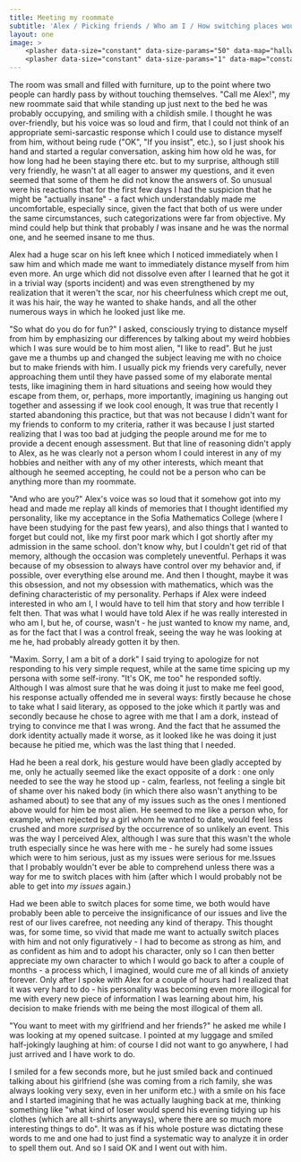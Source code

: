 ```yaml
---
title: Meeting my roommate
subtitle: 'Alex / Picking friends / Who am I / How switching places would solve both of our issues'
layout: one
image: >
    <plasher data-size="constant" data-size-params="50" data-map="hallway" data-params="19"></plasher>
    <plasher data-size="constant" data-size-params="1" data-map="constant" data-params="5"></plasher>
---
```


The room was small and filled with furniture, up to the point where two people can hardly pass by without touching themselves. <span class="voice-alex">"Call me Alex!"</span>, my new roommate said that while standing up just next to the bed he was probably occupying, and smiling with a childish smile. I thought he was over-friendly, but his voice was so loud and firm, that I could not think of an appropriate semi-sarcastic response which I could use to distance myself from him, without being rude (<span class="voice-maxim">"OK", "If you insist"</span>, etc.), so I just shook his hand and started a regular conversation, asking him how old he was, for how long had he been staying there etc. but to my surprise, although still very friendly, he wasn't at all eager to answer my questions, and it even seemed that some of them he did not know the answers of. So unusual were his reactions that for the first few days I had the suspicion that he might be "actually insane" - a fact which understandably made me uncomfortable, especially since, given the fact that both of us were under the same circumstances, such categorizations were far from objective. My mind could help but think that probably *I* was insane and he was the normal one, and he seemed insane to me thus.

Alex had a huge scar on his left knee which I noticed immediately when I saw him and which made me want to immediately distance myself from him even more. An urge which did not dissolve even after I learned that he got it in a trivial way (sports incident) and was even strengthened by my realization that it weren't the scar, nor his cheerfulness which crept me out, it was his hair, the way he wanted to shake hands, and all the other numerous ways in which he looked just like me. 

<span class="voice-maxim">"So what do you do for fun?"</span> I asked, consciously trying to distance myself from him by emphasizing our differences by talking about my weird hobbies which I was sure would be to him most alien, <span class="voice-maxim">"I like to read"</span>. But he just gave me a thumbs up and changed the subject leaving me with no choice but to make friends with him. I usually pick my friends very carefully, never approaching them until they have passed some of my elaborate mental tests, like imagining them in hard situations and seeing how would they escape from them, or, perhaps, more importantly, imagining us hanging out together and assessing if we look cool enough, It was true that recently I started abandoning this practice, but that was not because I didn't want for my friends to conform to my criteria, rather it was because I just started realizing that I was too bad at judging the people around me for me to provide a decent enough assessment. But that line of reasoning didn't apply to Alex, as he was clearly not a person whom I could interest in any of my hobbies and neither with any of my other interests, which meant that although he seemed accepting, he could not be a person who can be anything more than my roommate.

<span class="voice-alex">"And who are you?"</span> Alex's voice was so loud that it somehow got into my head and made me replay all kinds of memories that I thought identified my personality, like my acceptance in the Sofia Mathematics College (where I have been studying for the past few years), and also things that I wanted to forget but could not, like my first poor mark which I got shortly after my admission in the same school. don't know why, but I couldn't get rid of that memory, although the occasion was completely uneventful. Perhaps it was because of my obsession to always have control over my behavior and, if possible, over everything else around me. And then I thought, maybe it was this obsession, and not my obsession with mathematics, which was the defining characteristic of my personality. Perhaps if Alex were indeed interested in who am I, I would have to tell him that story and how terrible I felt then. That was what I would have told Alex if he was really interested in who am I, but he, of course, wasn't - he just wanted to know my name, and, as for the fact that I was a control freak, seeing the way he was looking at me he, had probably already gotten it by then.

<span class="voice-maxim">"Maxim. Sorry, I am a bit of a dork"</span> I said trying to apologize for not responding to his very simple request, while at the same time spicing up my persona with some self-irony. <span class="voice-alex">"It's OK, me too"</span> he responded softly. Although I was almost sure that he was doing it just to make me feel good, his response actually offended me in several ways: firstly because he chose to take what I said literary, as opposed to the joke which it partly was and secondly because he chose to agree with me that I am a dork, instead of trying to convince me that I was wrong. And the fact that he assumed the dork identity actually made it worse, as it looked like he was doing it just because he pitied me, which was the last thing that I needed. 

Had he been a real dork, his gesture would have been gladly accepted by me, only he actually seemed like the exact opposite of a dork : one only needed to see the way he stood up - calm, fearless, not feeling a single bit of shame over his naked body (in which there also wasn't anything to be ashamed about) to see that any of my issues such as the ones I mentioned above would for him be most alien. He seemed to me like a person who, for example, when rejected by a girl whom he wanted to date, would feel less crushed and more *surprised* by the occurrence of so unlikely an event. This was the way I perceived Alex, although I was sure that this wasn't the whole truth especially since he was here with me - he surely had some issues which were to him serious, just as my issues were serious for me.Issues that I probably wouldn't ever be able to comprehend unless there was a way for me to switch places with him (after which I would probably not be able to get into *my issues* again.)

Had we been able to switch places for some time, we both would have probably been able to perceive the insignificance of our issues and live the rest of our lives carefree, not needing any kind of therapy. This thought was, for some time, so vivid that made me want to actually switch places with him and not only figuratively - I had to become as strong as him, and as confident as him and to adopt his character, only so I can then better appreciate my own character to which I would go back to after a couple of months - a process which, I imagined, would cure me of all kinds of anxiety forever. Only after I spoke with Alex for a couple of hours had I realized that it was very hard to do - his personality was becoming even more illogical for me with every new piece of information I was learning about him, his decision to make friends with me being the most illogical of them all.

<span class="voice-alex">"You want to meet with my girlfriend and her friends?"</span> he asked me while I was looking at my opened suitcase. I pointed at my luggage and smiled half-jokingly laughing at him: of course I did not want to go anywhere, I had just arrived and I have work to do. 

I smiled for a few seconds more, but he just smiled back and continued talking about his girlfriend (she was coming from a rich family, she was always looking very sexy, even in her uniform etc.) with a smile on his face and I started imagining that he was actually laughing back at me, thinking something like "what kind of loser would spend his evening tidying up his clothes (which are all t-shirts anyways), where there are so much more interesting things to do". It was as if his whole posture was dictating these words to me and one had to just find a systematic way to analyze it in order to spell them out. And so I said OK and I went out with him.
